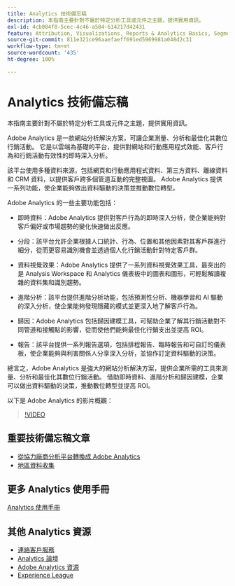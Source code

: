 ```yaml
---
title: Analytics 技術備忘稿
description: 本指南主要針對不屬於特定分析工具或元件之主題，提供實用資訊。
exl-id: 4cb084f8-5cec-4c46-a584-614217d42431
feature: Attribution, Visualizations, Reports & Analytics Basics, Segmentation, Real-time
source-git-commit: 811e321ce96aaefaeff691ed5969981a048d2c31
workflow-type: tm+mt
source-wordcount: '435'
ht-degree: 100%

---
```


# Analytics 技術備忘稿

本指南主要針對不屬於特定分析工具或元件之主題，提供實用資訊。

Adobe Analytics 是一款網站分析解決方案，可讓企業測量、分析和最佳化其數位行銷活動。 它是以雲端為基礎的平台，提供對網站和行動應用程式效能、客戶行為和行銷活動有效性的即時深入分析。

該平台使用多種資料來源，包括網頁和行動應用程式資料、第三方資料、離線資料和 CRM 資料，以提供客戶跨多個管道互動的完整視圖。 Adobe Analytics 提供一系列功能，使企業能夠做出資料驅動的決策並推動數位轉型。

Adobe Analytics 的一些主要功能包括：

* 即時資料：Adobe Analytics 提供對客戶行為的即時深入分析，使企業能夠對客戶偏好或市場趨勢的變化快速做出反應。

* 分段：該平台允許企業根據人口統計、行為、位置和其他因素對其客戶群進行細分，從而更容易識別機會並透過個人化行銷活動針對特定客戶群。

* 資料視覺效果：Adobe Analytics 提供了一系列資料視覺效果工具，最突出的是 Analysis Workspace 和 Analytics 儀表板中的圖表和圖形，可輕鬆解讀複雜的資料集和識別趨勢。

* 進階分析：該平台提供進階分析功能，包括預測性分析、機器學習和 AI 驅動的深入分析，使企業能夠發現隱藏的模式並更深入地了解客戶行為。

* 歸因：Adobe Analytics 包括歸因建模工具，可幫助企業了解其行銷活動對不同管道和接觸點的影響，從而使他們能夠最佳化行銷支出並提高 ROI。

* 報告：該平台提供一系列報告選項，包括排程報告、臨時報告和可自訂的儀表板，使企業能夠與利害關係人分享深入分析，並協作訂定資料驅動的決策。

總言之，Adobe Analytics 是強大的網站分析解決方案，提供企業所需的工具來測量、分析和最佳化其數位行銷活動。 借助即時資料、進階分析和歸因建模，企業可以做出資料驅動的決策，推動數位轉型並提高 ROI。

以下是 Adobe Analytics 的影片概觀：

>[!VIDEO](https://video.tv.adobe.com/v/27429/?quality=12)

## 重要技術備忘稿文章

* [從協力廠商分析平台轉換成 Adobe Analytics](ga-to-aa/home.md)
* [地區資料收集](/help/technotes/rdc/regional-data-collection.md)

## 更多 Analytics 使用手冊

[Analytics 使用手冊](https://experienceleague.adobe.com/docs/analytics.html)

## 其他 Analytics 資源

* [連絡客戶服務](https://experienceleague.adobe.com/?support-solution=Analytics#support)
* [Analytics 論壇](https://forums.adobe.com/community/experience-cloud/analytics-cloud/analytics)
* [Adobe Analytics 資源](https://forums.adobe.com/message/10660755)
* [Experience League](https://landing.adobe.com/experience-league/)
